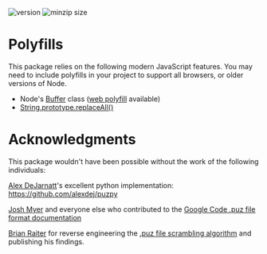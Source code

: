 ![version](https://img.shields.io/npm/v/@ajhyndman/puz)
![minzip size](https://img.shields.io/bundlephobia/minzip/@ajhyndman/puz)

# Polyfills

This package relies on the following modern JavaScript features. You may need
to include polyfills in your project to support all browsers, or older
versions of Node.

- Node's [Buffer](https://nodejs.org/api/buffer.html) class ([web polyfill](https://github.com/feross/buffer) available)
- [String.prototype.replaceAll()](https://developer.mozilla.org/en-US/docs/Web/JavaScript/Reference/Global_Objects/String/replaceAll)

# Acknowledgments

This package wouldn't have been possible without the work of the following individuals:

[Alex DeJarnatt](https://github.com/alexdej)'s excellent python implementation: https://github.com/alexdej/puzpy

[Josh Myer](http://joshisanerd.com/) and everyone else who contributed to the [Google Code .puz file format documentation](https://code.google.com/archive/p/puz/wikis/FileFormat.wiki)

[Brian Raiter](http://www.muppetlabs.com/~breadbox/) for reverse engineering the [.puz file scrambling algorithm](http://www.muppetlabs.com/~breadbox/txt/acre.html ) and publishing his findings.
